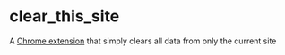 # clear_this_site
A [Chrome extension](https://chrome.google.com/webstore/detail/clear-this-site/lljaigckaodgklopfdnbjednjfeffoak) that simply clears all data from only the current site
